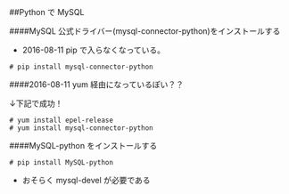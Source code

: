 ##Python で MySQL

####MySQL 公式ドライバー(mysql-connector-python)をインストールする

- 2016-08-11 pip で入らなくなっている。

```
# pip install mysql-connector-python
```

####2016-08-11 yum 経由になっているぽい？？

↓下記で成功！

```
# yum install epel-release
# yum install mysql-connector-python
```

####MySQL-python をインストールする

```
# pip install MySQL-python
```

- おそらく mysql-devel が必要である

